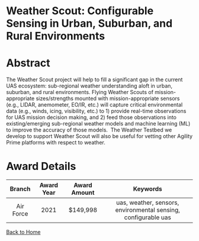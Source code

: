 
Weather Scout: Configurable Sensing in Urban, Suburban, and Rural Environments
==============================================================================

# Abstract


The Weather Scout project will help to fill a significant gap in the current UAS ecosystem: sub-regional weather understanding aloft in urban, suburban, and rural environments. Flying Weather Scouts of mission-appropriate sizes/strengths mounted with mission-appropriate sensors (e.g., LIDAR, anemometer, EO/IR, etc.) will capture critical environmental data (e.g., winds, icing, visibility, etc.) to 1) provide real-time observations for UAS mission decision making, and 2) feed those observations into existing/emerging sub-regional weather models and machine learning (ML) to improve the accuracy of those models.  The Weather Testbed we develop to support Weather Scout will also be useful for vetting other Agility Prime platforms with respect to weather.  

# Award Details

|Branch|Award Year|Award Amount|Keywords|
| :---: | :---: | :---: | :---: |
|Air Force|2021|$149,998|uas, weather, sensors, environmental sensing, configurable uas|
  
  


[Back to Home](https://github.com/chrischow/dod_sbir_awards#1774)